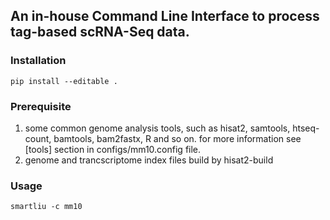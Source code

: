 ## An in-house Command Line Interface to process tag-based scRNA-Seq data.

### Installation
`pip install --editable .`
### Prerequisite
1. some common genome analysis tools, such as hisat2, samtools, htseq-count, bamtools, bam2fastx, R and so on.
   for more information see [tools] section in configs/mm10.config file.
2. genome and trancscriptome index files build by hisat2-build
### Usage
`smartliu -c mm10`
